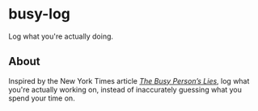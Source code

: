 # busy-log
Log what you're actually doing.

## About
Inspired by the New York Times article
_[The Busy Person’s Lies](http://www.nytimes.com/2016/05/15/opinion/sunday/the-busy-persons-lies.html?_r=1)_,
log what you're actually working on, instead of inaccurately guessing what you spend your time on.